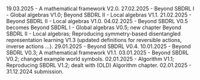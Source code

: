 19.03.2025 - A mathematical framework V2.0.
27.02.2025 - Beyond SBDRL I - Global algebras V1.0; Beyond SBDRL II - Local algebras V1.1.
21.02.2025 - Beyond SBDRL II - Local algebras V1.0.
04.02.2025 - Beyond SBDRL V0.5 becomes Beyond SBDRL I - Global algebras V0.5; new chapter Beyond SBDRL II - Local algebras; Reproducing symmetry-based disentangled representation learning V1.3 (updated definitions for reversible actions, inverse actions ...).
29.01.2025 - Beyond SBDRL V0.4.
10.01.2025 - Beyond SBDRL V0.3; A mathematical framework V1.1.
03.01.2025 - Beyond SBDRL V0.2; changed example world symbols.
02.01.2025 - Algorithm V1.1; Reproducing SBDRL V1.2; dealt with (OLD) Algorithm chapter.
02.01.2025 - 31.12.2024 submission.
